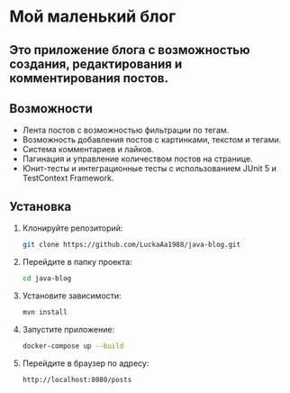 # Мой маленький блог
## Это приложение блога с возможностью создания, редактирования и комментирования постов.
## Возможности
- Лента постов с возможностью фильтрации по тегам.
- Возможность добавления постов с картинками, текстом и тегами.
- Система комментариев и лайков.
- Пагинация и управление количеством постов на странице.
- Юнит-тесты и интеграционные тесты с использованием JUnit 5 и TestContext Framework.
## Установка

1. Клонируйте репозиторий:
    ```bash
    git clone https://github.com/LuckaAa1988/java-blog.git
    ```
2. Перейдите в папку проекта:
    ```bash
    cd java-blog
    ```
3. Установите зависимости:
    ```bash
    mvn install 
    ```
4. Запустите приложение:
    ```bash
    docker-compose up --build
    ```

5. Перейдите в браузер по адресу:
    ```
    http://localhost:8080/posts
    ```